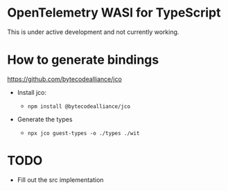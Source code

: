# OpenTelemetry WASI for TypeScript

This is under active development and not currently working.

# How to generate bindings

https://github.com/bytecodealliance/jco

- Install jco:
    - `npm install @bytecodealliance/jco`

- Generate the types
    - `npx jco guest-types -o ./types ./wit`

# TODO

- Fill out the src implementation
